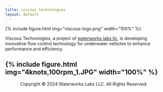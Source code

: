 ```yaml
---
title: viscous technologies
layout: default
---
```


{% include figure.html img="viscous-logo.png" width="100%" %}

Viscous Technologies, a project of [waterworks labs llc](https://waterworkslabs.com), is developing innovative flow control technology for underwater vehicles to enhance performance and efficiency.

{% include figure.html img="4knots,100rpm_1.JPG" width="100%" %}
<br>
---------
<p style="text-align: center;">Copyright © 2024 Waterworks Labs LLC. All Rights Reserved.</p>
<!--- 
{% include figure.html img="primary-logo.jpg" width="20%" %}

{% include figure.html img="4knots,100rpm_1.JPG" width="100%" %}
-->
